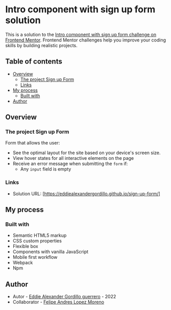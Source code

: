 # Intro component with sign up form solution

This is a solution to the [Intro component with sign up form challenge on Frontend Mentor](https://www.frontendmentor.io/challenges/intro-component-with-signup-form-5cf91bd49edda32581d28fd1). Frontend Mentor challenges help you improve your coding skills by building realistic projects.

## Table of contents

- [Overview](#overview)
  - [The project Sign up Form ](#the-project)
  - [Links](#links)
- [My process](#my-process)
  - [Built with](#built-with)
- [Author](#author)

## Overview

### The project Sign up Form

Form that allows the user:

- See the optimal layout for the site based on your device's screen size.
- View hover states for all interactive elements on the page
- Receive an error message when submitting the `form` if:
  - Any `input` field is empty

### Links

- Solution URL: [https://eddiealexandergordillo.github.io/sign-up-form/]

## My process

### Built with

- Semantic HTML5 markup
- CSS custom properties
- Flexible box
- Components with vanilla JavaScript
- Mobile first workflow
- Webpack
- Npm

## Author

- Autor - [Eddie Alexander Gordillo guerrero](https://github.com/EddieAlexanderGordillo) - 2022
- Collaborator - [Felipe Andres Lopez Moreno](https://github.com/FelipeAndresLopez)
